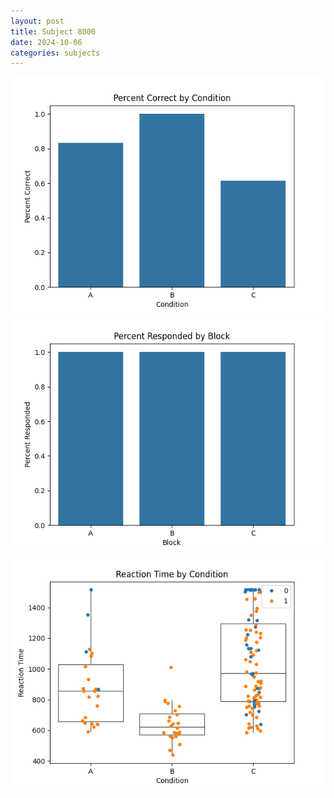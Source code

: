```yaml
---
layout: post
title: Subject 8000
date: 2024-10-06
categories: subjects
---
```


![](data/8000/run-5/8000_ATS_percent_correct.png)
![](data/8000/run-5/8000_ATS_percent_responded.png)
![](data/8000/run-5/8000_ATS_rt.png)
